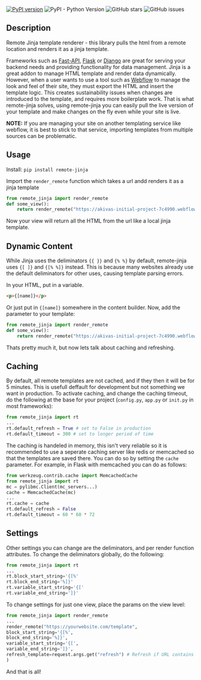 [![PyPI version](https://badge.fury.io/py/remote-jinja.svg)](https://badge.fury.io/py/remote-jinja) ![PyPI - Python Version](https://img.shields.io/pypi/pyversions/remote-jinja.svg)
![GitHub stars](https://img.shields.io/github/stars/akiva10b/remote-jinja.svg) ![GitHub issues](https://img.shields.io/github/issues/akiva10b/remote-jinja.svg)

## Description

Remote Jinja template renderer - this library pulls the html from a remote location and renders it as a jinja template.

Frameworks such as [Fast-API](https://fastapi.tiangolo.com/), [Flask](https://flask.palletsprojects.com/en/2.1.x/) or [Django](https://www.djangoproject.com/) are great for serving your backend needs and providing functionality for data management. Jinja is a great addon to manage HTML template and render data dynamically. However, when a user wants to use a tool such as [Webflow](http://webflow.io/) to manage the look and feel of their site, they must export the HTML and insert the template logic. This creates sustainability issues when changes are introduced to the template, and requires more boilerplate work.
That is what remote-jinja solves, using remote-jinja you can easily pull the live version of your template and make changes on the fly even while your site is live.


**NOTE:** If you are managing your site on another templating service like webflow, it is best to stick to that service, importing templates from multiple sources can be problematic.

## Usage

Install: `pip install remote-jinja`

Import the `render_remote` function which takes a url andd renders it as a jinja template
```python
from remote_jinja import render_remote
def some_view():
    return render_remote("https://akivas-initial-project-7c4990.webflow.io/")
```

Now your view will return all the HTML from the url like a local jinja template.

## Dynamic Content

While Jinja uses the deliminators `{{ }}` and `{% %}` by default, remote-jinja uses `{[ ]}` and `{[% %]}` instead. This is because many websites already use the default deliminators for other uses, causing template parsing errors.

In your HTML, put in a variable.
```html
<p>{[name]}</p>
```
Or just put in `{[name]}` somewhere in the content builder. 
Now, add the parameter to your template:
```python
from remote_jinja import render_remote
def some_view():
    return render_remote("https://akivas-initial-project-7c4990.webflow.io/", name="Cool new site")
```
Thats pretty much it, but now lets talk about caching and refreshing.

## Caching

By default, all remote templates are not cached, and if they then it will be for 5 minutes. This is usefull deffault for development but not something we want in production. To activate caching, and change the caching timeout, do the following at the base for your project (`config.py`, `app.py` or `init.py` in most frameworks):
```python
from remote_jinja import rt
...
rt.default_refresh = True # set to False in production
rt.default_timeout = 300 # set to longer period of time
```
The caching is handeled in memory, this isn't very reliable so it is recommended to use a seperate caching server like redis or memcached so that the templates are saved there. You can do so by setting the `cache` parameter. For example, in Flask with memcached you can do as follows:
```python
from werkzeug.contrib.cache import MemcachedCache
from remote_jinja import rt
mc = pylibmc.Client(mc_servers...)
cache = MemcachedCache(mc)
...
rt.cache = cache
rt.default_refresh = False
rt.default_timeout = 60 * 60 * 72
```
## Settings
Other settings you can change are the deliminators, and per render function attributes. To change the deliminators globally, do the following:
```python
from remote_jinja import rt
...
rt.block_start_string='{[%'
rt.block_end_string='%]}'
rt.variable_start_string='{['
rt.variable_end_string=']}'
```

To change settings for just one view, place the params on the view level:
```python
from remote_jinja import render_remote
...
render_remote("https://yourwebsite.com/template",
block_start_string='{[%',
block_end_string='%]}',
variable_start_string='{[',
variable_end_string=']}',
refresh_template=request.args.get("refresh") # Refresh if URL contains param "refresh"
)
```
And that is all!

